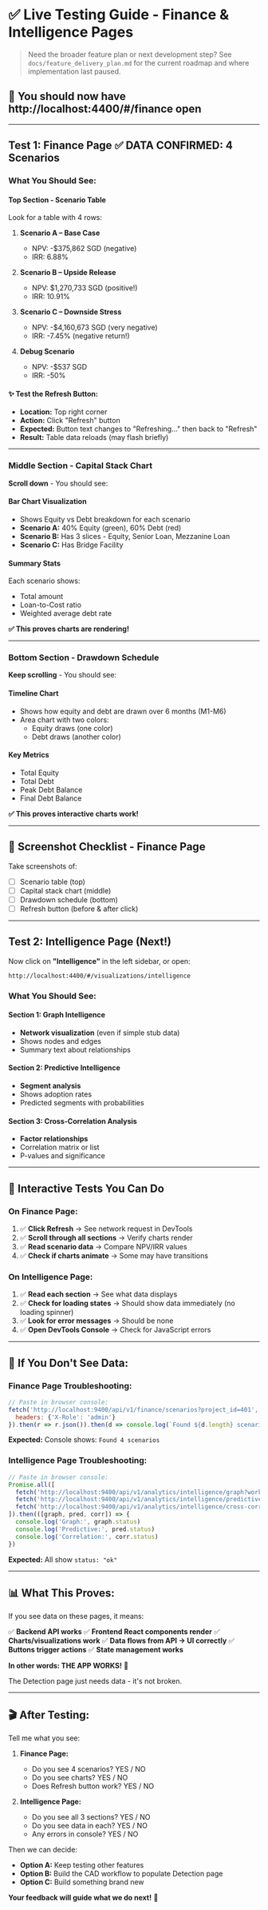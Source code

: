 # ✅ Live Testing Guide - Finance & Intelligence Pages

> Need the broader feature plan or next development step? See `docs/feature_delivery_plan.md` for the current roadmap and where implementation last paused.

## 🎯 You should now have http://localhost:4400/#/finance open

---

## **Test 1: Finance Page** ✅ **DATA CONFIRMED: 4 Scenarios**

### **What You Should See:**

#### **Top Section - Scenario Table**
Look for a table with 4 rows:
1. **Scenario A – Base Case**
   - NPV: -$375,862 SGD (negative)
   - IRR: 6.88%

2. **Scenario B – Upside Release**
   - NPV: $1,270,733 SGD (positive!)
   - IRR: 10.91%

3. **Scenario C – Downside Stress**
   - NPV: -$4,160,673 SGD (very negative)
   - IRR: -7.45% (negative return!)

4. **Debug Scenario**
   - NPV: -$537 SGD
   - IRR: -50%

#### **✨ Test the Refresh Button:**
- **Location:** Top right corner
- **Action:** Click "Refresh" button
- **Expected:** Button text changes to "Refreshing..." then back to "Refresh"
- **Result:** Table data reloads (may flash briefly)

---

### **Middle Section - Capital Stack Chart**

**Scroll down** - You should see:

#### **Bar Chart Visualization**
- Shows Equity vs Debt breakdown for each scenario
- **Scenario A:** 40% Equity (green), 60% Debt (red)
- **Scenario B:** Has 3 slices - Equity, Senior Loan, Mezzanine Loan
- **Scenario C:** Has Bridge Facility

#### **Summary Stats**
Each scenario shows:
- Total amount
- Loan-to-Cost ratio
- Weighted average debt rate

**✅ This proves charts are rendering!**

---

### **Bottom Section - Drawdown Schedule**

**Keep scrolling** - You should see:

#### **Timeline Chart**
- Shows how equity and debt are drawn over 6 months (M1-M6)
- Area chart with two colors:
  - Equity draws (one color)
  - Debt draws (another color)

#### **Key Metrics**
- Total Equity
- Total Debt
- Peak Debt Balance
- Final Debt Balance

**✅ This proves interactive charts work!**

---

## 📸 **Screenshot Checklist - Finance Page**

Take screenshots of:
- [ ] Scenario table (top)
- [ ] Capital stack chart (middle)
- [ ] Drawdown schedule (bottom)
- [ ] Refresh button (before & after click)

---

## **Test 2: Intelligence Page** (Next!)

Now click on **"Intelligence"** in the left sidebar, or open:
```
http://localhost:4400/#/visualizations/intelligence
```

### **What You Should See:**

#### **Section 1: Graph Intelligence**
- **Network visualization** (even if simple stub data)
- Shows nodes and edges
- Summary text about relationships

#### **Section 2: Predictive Intelligence**
- **Segment analysis**
- Shows adoption rates
- Predicted segments with probabilities

#### **Section 3: Cross-Correlation Analysis**
- **Factor relationships**
- Correlation matrix or list
- P-values and significance

---

## 🎯 **Interactive Tests You Can Do**

### **On Finance Page:**
1. ✅ **Click Refresh** → See network request in DevTools
2. ✅ **Scroll through all sections** → Verify charts render
3. ✅ **Read scenario data** → Compare NPV/IRR values
4. ✅ **Check if charts animate** → Some may have transitions

### **On Intelligence Page:**
1. ✅ **Read each section** → See what data displays
2. ✅ **Check for loading states** → Should show data immediately (no loading spinner)
3. ✅ **Look for error messages** → Should be none
4. ✅ **Open DevTools Console** → Check for JavaScript errors

---

## 🐛 **If You Don't See Data:**

### **Finance Page Troubleshooting:**
```javascript
// Paste in browser console:
fetch('http://localhost:9400/api/v1/finance/scenarios?project_id=401', {
  headers: {'X-Role': 'admin'}
}).then(r => r.json()).then(d => console.log(`Found ${d.length} scenarios`, d))
```

**Expected:** Console shows: `Found 4 scenarios`

### **Intelligence Page Troubleshooting:**
```javascript
// Paste in browser console:
Promise.all([
  fetch('http://localhost:9400/api/v1/analytics/intelligence/graph?workspaceId=default-investigation', {headers: {'X-Role': 'admin'}}).then(r => r.json()),
  fetch('http://localhost:9400/api/v1/analytics/intelligence/predictive?workspaceId=default-investigation', {headers: {'X-Role': 'admin'}}).then(r => r.json()),
  fetch('http://localhost:9400/api/v1/analytics/intelligence/cross-correlation?workspaceId=default-investigation', {headers: {'X-Role': 'admin'}}).then(r => r.json())
]).then(([graph, pred, corr]) => {
  console.log('Graph:', graph.status)
  console.log('Predictive:', pred.status)
  console.log('Correlation:', corr.status)
})
```

**Expected:** All show `status: "ok"`

---

## 📊 **What This Proves:**

If you see data on these pages, it means:

✅ **Backend API works**
✅ **Frontend React components render**
✅ **Charts/visualizations work**
✅ **Data flows from API → UI correctly**
✅ **Buttons trigger actions**
✅ **State management works**

**In other words: THE APP WORKS!** 🎉

The Detection page just needs data - it's not broken.

---

## 🎬 **After Testing:**

Tell me what you see:

1. **Finance Page:**
   - Do you see 4 scenarios? YES / NO
   - Do you see charts? YES / NO
   - Does Refresh button work? YES / NO

2. **Intelligence Page:**
   - Do you see all 3 sections? YES / NO
   - Do you see data in each? YES / NO
   - Any errors in console? YES / NO

Then we can decide:
- **Option A:** Keep testing other features
- **Option B:** Build the CAD workflow to populate Detection page
- **Option C:** Build something brand new

**Your feedback will guide what we do next!** 🚀

